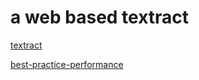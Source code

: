 # a web based textract

[textract](https://github.com/dbashford/textract)

[best-practice-performance](https://expressjs.com/zh-cn/advanced/best-practice-performance.html)
